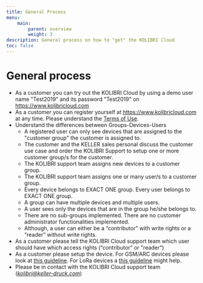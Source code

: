 ```yaml
---
title: General Process
menu:
    main:
        parent: overview
        weight: 3
description: General process on how to "get" the KOLIBRI Cloud
toc: false
---
```


# General process  
- As a customer you can try out the KOLIBRI Cloud by using a demo user name "Test2019" and its password "Test2019" on https://www.kolibricloud.com
- As a customer you can register yourself at https://www.kolibricloud.com at any time. Please understand the [Terms of Use](https://www.kolibricloud.ch/assets/ToS/AGB_KOLIBIR-Cloud_2018_e.pdf).  
- Understand the differences between Groups-Devices-Users
  - A registered user can only see devices that are assigned to the "customer group" the customer is assigned to.
  - The customer and the KELLER sales personal discuss the customer use case and order the KOLIBRI Support to setup one or more customer group/s for the customer.
  - The KOLIBRI support team assigns new devices to a customer group.
  - The KOLIBRI support team assigns one or many user/s to a customer group.
  - Every device belongs to EXACT ONE group. Every user belongs to EXACT ONE group.
  - A group can have multiple devices and multiple users.
  - A user sees only the devices that are in the group he/she belongs to.
  - There are no sub-groups implemented. There are no customer administrator functionalities implemented.
  - Although, a user can either be a “contributor” with write rights or a “reader” without write rights.
- As a customer please tell the KOLIBRI Cloud support team which user should have which access rights (“contributor” or "reader")
- As a customer please setup the device. For GSM/ARC devices please look at [this guideline](https://docs.kolibricloud.ch/sending-technology/gsm-technology/). For LoRa devices a [this guideline](https://docs.kolibricloud.ch/sending-technology/lora-technology/) might help.
- Please be in contact with the KOLIBRI Cloud support team (*kolibri@keller-druck.com*)